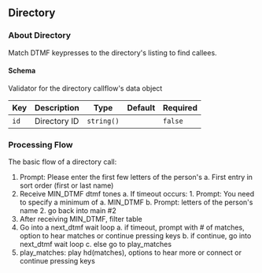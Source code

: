 ## Directory

### About Directory

Match DTMF keypresses to the directory's listing to find callees.

#### Schema

Validator for the directory callflow's data object



Key | Description | Type | Default | Required
--- | ----------- | ---- | ------- | --------
`id` | Directory ID | `string()` |   | `false`


### Processing Flow

The basic flow of a directory call:

1. Prompt: Please enter the first few letters of the person's
    a. First entry in sort order (first or last name)
2. Receive MIN_DTMF dtmf tones
   a. If timeout occurs:
       1. Prompt: You need to specify a minimum of
           a. MIN_DTMF
           b. Prompt: letters of the person's name
       2. go back into main #2
3. After receiving MIN_DTMF, filter table
4. Go into a next_dtmf wait loop
   a. if timeout, prompt with # of matches, option to hear matches or continue pressing keys
   b. if continue, go into next_dtmf wait loop
   c. else go to play_matches
5. play_matches: play hd(matches), options to hear more or connect or continue pressing keys
